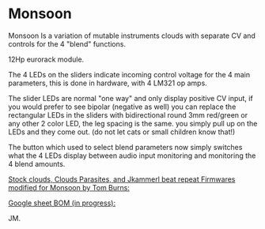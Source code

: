 # Monsoon
Monsoon Is a variation of mutable instruments clouds with separate CV and controls for the 4 "blend" functions.

12Hp eurorack module.

The 4 LEDs on the sliders indicate incoming control voltage for the 4 main parameters, this is done in hardware, with 4 LM321 op amps. 

The slider LEDs are normal "one way" and only display positive CV input, if you would prefer to see bipolar (negative as well) you can replace the rectangular LEDs in the sliders with bidirectional round 3mm red/green or any other 2 color LED, the leg spacing is the same. you simply pull up on the LEDs and they come out. (do not let cats or small children know that!)

The button which used to select blend parameters now simply switches what the 4 LEDs display between audio input monitoring and monitoring the 4 blend amounts.

[Stock clouds, Clouds Parasites, and Jkammerl beat repeat Firmwares modified for Monsoon by Tom Burns:](https://github.com/boourns/eurorack/releases/tag/monsoon_firmwares_v1)

[Google sheet BOM (in progress):](https://docs.google.com/spreadsheets/d/1RgaPN_YdO_VuwdeUBHkcrlwIOgGYM_RJl-FyqPO2IpU/edit?usp=sharing)

JM.




